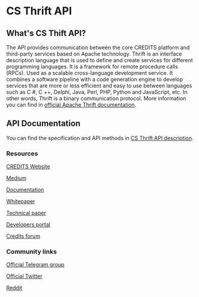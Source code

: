 <h1>CS Thrift API</h1>
<h2>What's CS Thift API?</h2>

The API provides communication between the core CREDITS platform and third-party services based on Apache technology. Thrift is an interface description language that is used to define and create services for different programming languages. It is a framework for remote procedure calls (RPCs). Used as a scalable cross-language development service. It combines a software pipeline with a code generation engine to develop services that are more or less efficient and easy to use between languages ​​such as C #, C ++, Delphi, Java, Perl, PHP, Python and JavaScript, etc. In other words, Thrift is a binary communication protocol. More information you can find in <a href="thrift" src="https://github.com/CREDITSCOM/CS-Node/tree/master/thrift">official Apache Thrift documentation</a>.

<h2>API Documentation</h2>
You can find the specification and API methods in <a href="ApiDEsc" src="https://github.com/CREDITSCOM/CS-API/blob/master/API%20description.pdf">CS Thrift API description</a>.
<h3>Resources</h3>

<a href="website" src="https://credits.com//">CREDITS Website</a>

<a href="Medium" src="https://medium.com/@credits">Medium</a>

<a href="Documentation" src="https://github.com/CREDITSCOM/DOCUMENTATION">Documentation</a>

<a href="Whitepaper" src="https://github.com/CREDITSCOM/DOCUMENTATION/blob/master/WhitePaper%20CREDITS%20Eng.pdf">Whitepaper</a>

<a href="Technical paper" src="https://github.com/CREDITSCOM/DOCUMENTATION/blob/master/TechnicalPaper%20CREDITS%20Eng.pdf">Technical paper</a>

<a href="Developers portal" src="https://developers.credits.com/">Developers portal</a>

<a href="Credits forum" src="http://forum.credits.com/">Credits forum</a>

<h3>Community links</h3>

<a href="Official Telegram group" src="https://t.me/creditscom">Official Telegram group</a>

<a href="Official Twitter" src="https://twitter.com/creditscom">Official Twitter</a>

<a href="Reddit" src="https://www.reddit.com/r/CreditsOfficial/">Reddit</a>
